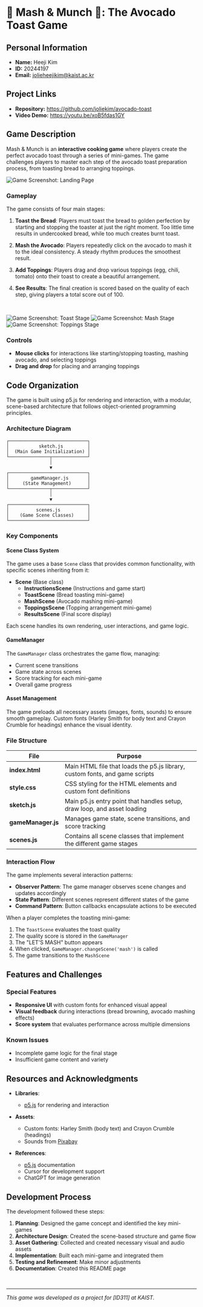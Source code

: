 # 🥑 Mash & Munch 🍞: The Avocado Toast Game

## Personal Information
- **Name:** Heeji Kim
- **ID:** 20244197
- **Email:** jolieheejikim@kaist.ac.kr

## Project Links
- **Repository:** https://github.com/joliekim/avocado-toast
- **Video Demo:** https://youtu.be/xoB5fdas1GY

## Game Description

Mash & Munch is an **interactive cooking game** where players create the perfect avocado toast through a series of mini-games. The game challenges players to master each step of the avocado toast preparation process, from toasting bread to arranging toppings.

![Game Screenshot: Landing Page](screenshots/landing_page.png)


### Gameplay

The game consists of four main stages:

1. **Toast the Bread**: Players must toast the bread to golden perfection by starting and stopping the toaster at just the right moment. Too little time results in undercooked bread, while too much creates burnt toast.

2. **Mash the Avocado**: Players repeatedly click on the avocado to mash it to the ideal consistency. A steady rhythm produces the smoothest result.

3. **Add Toppings**: Players drag and drop various toppings (egg, chili, tomato) onto their toast to create a beautiful arrangement.

4. **See Results**: The final creation is scored based on the quality of each step, giving players a total score out of 100.

<br>

![Game Screenshot: Toast Stage](screenshots/toast_stage.png)
![Game Screenshot: Mash Stage](screenshots/mash_stage.png)
![Game Screenshot: Toppings Stage](screenshots/toppings_stage.png)


### Controls
- **Mouse clicks** for interactions like starting/stopping toasting, mashing avocado, and selecting toppings
- **Drag and drop** for placing and arranging toppings


## Code Organization

The game is built using p5.js for rendering and interaction, with a modular, scene-based architecture that follows object-oriented programming principles.

### Architecture Diagram

```
┌─────────────────────────────┐
│           sketch.js         │
│  (Main Game Initialization) │
└───────────────┬─────────────┘
                │
                ▼
┌─────────────────────────────┐
│        gameManager.js       │
│     (State Management)      │
└───────────────┬─────────────┘
                │
                ▼
┌─────────────────────────────┐
│          scenes.js          │
│    (Game Scene Classes)     │
└─────────────────────────────┘
```

### Key Components

#### Scene Class System
The game uses a base `Scene` class that provides common functionality, with specific scenes inheriting from it:

- **Scene** (Base class)
  - **InstructionsScene** (Instructions and game start)
  - **ToastScene** (Bread toasting mini-game)
  - **MashScene** (Avocado mashing mini-game)
  - **ToppingsScene** (Topping arrangement mini-game)
  - **ResultsScene** (Final score display)

Each scene handles its own rendering, user interactions, and game logic.

#### GameManager
The `GameManager` class orchestrates the game flow, managing:
- Current scene transitions
- Game state across scenes
- Score tracking for each mini-game
- Overall game progress

#### Asset Management
The game preloads all necessary assets (images, fonts, sounds) to ensure smooth gameplay. Custom fonts (Harley Smith for body text and Crayon Crumble for headings) enhance the visual identity.

### File Structure

| File | Purpose |
|------|---------|
| **index.html** | Main HTML file that loads the p5.js library, custom fonts, and game scripts |
| **style.css** | CSS styling for the HTML elements and custom font definitions |
| **sketch.js** | Main p5.js entry point that handles setup, draw loop, and asset loading |
| **gameManager.js** | Manages game state, scene transitions, and score tracking |
| **scenes.js** | Contains all scene classes that implement the different game stages |

### Interaction Flow

The game implements several interaction patterns:
- **Observer Pattern**: The game manager observes scene changes and updates accordingly
- **State Pattern**: Different scenes represent different states of the game
- **Command Pattern**: Button callbacks encapsulate actions to be executed

When a player completes the toasting mini-game:
1. The `ToastScene` evaluates the toast quality
2. The quality score is stored in the `GameManager`
3. The "LET'S MASH" button appears
4. When clicked, `GameManager.changeScene('mash')` is called
5. The game transitions to the `MashScene`

## Features and Challenges

### Special Features
- **Responsive UI** with custom fonts for enhanced visual appeal
- **Visual feedback** during interactions (bread browning, avocado mashing effects)
- **Score system** that evaluates performance across multiple dimensions

### Known Issues
- Incomplete game logic for the final stage
- Insufficient game content and variety

## Resources and Acknowledgments

- **Libraries**:
  - [p5.js](https://p5js.org/) for rendering and interaction

- **Assets**:
  - Custom fonts: Harley Smith (body text) and Crayon Crumble (headings)
  - Sounds from [Pixabay](https://pixabay.com/)

- **References**:
  - [p5.js](https://archive.p5js.org/reference/) documentation
  - Cursor for development support
  - ChatGPT for image generation

## Development Process

The development followed these steps:
1. **Planning**: Designed the game concept and identified the key mini-games
2. **Architecture Design**: Created the scene-based structure and game flow
3. **Asset Gathering**: Collected and created necessary visual and audio assets
4. **Implementation**: Built each mini-game and integrated them
5. **Testing and Refinement**: Make minor adjustments
6. **Documentation**: Created this README page

<br>

---

*This game was developed as a project for [ID311] at KAIST.*
